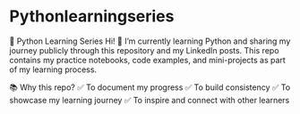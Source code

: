 # Pythonlearningseries


🐍 Python Learning Series
Hi! 👋 I’m currently learning Python and sharing my journey publicly through this repository and my LinkedIn posts.
This repo contains my practice notebooks, code examples, and mini-projects as part of my learning process.

📚 Why this repo?
✅ To document my progress
✅ To build consistency
✅ To showcase my learning journey
✅ To inspire and connect with other learners

